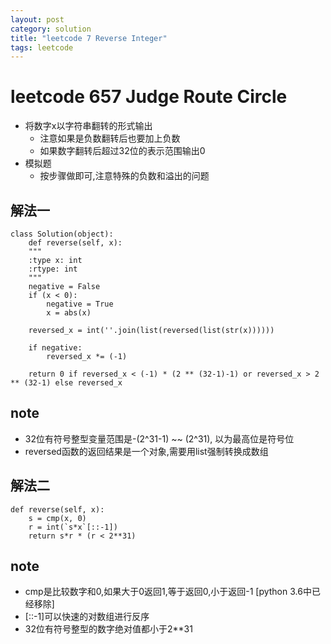 ```yaml
---
layout: post
category: solution
title: "leetcode 7 Reverse Integer"
tags: leetcode
---
```


# leetcode 657 Judge Route Circle

* 将数字x以字符串翻转的形式输出
    * 注意如果是负数翻转后也要加上负数
    * 如果数字翻转后超过32位的表示范围输出0
* 模拟题
    * 按步骤做即可,注意特殊的负数和溢出的问题

## 解法一

```
class Solution(object):
    def reverse(self, x):
    """
    :type x: int
    :rtype: int
    """
    negative = False
    if (x < 0):
        negative = True
        x = abs(x)
                                                                                       
    reversed_x = int(''.join(list(reversed(list(str(x))))))
                                                                                                       
    if negative:
        reversed_x *= (-1)
                                                           
    return 0 if reversed_x < (-1) * (2 ** (32-1)-1) or reversed_x > 2 ** (32-1) else reversed_x
```

## note
* 32位有符号整型变量范围是-(2^31-1) ~~ (2^31), 以为最高位是符号位
* reversed函数的返回结果是一个对象,需要用list强制转换成数组

## 解法二
```
def reverse(self, x):
    s = cmp(x, 0)
    r = int(`s*x`[::-1])
    return s*r * (r < 2**31)
```

## note
* cmp是比较数字和0,如果大于0返回1,等于返回0,小于返回-1 [python 3.6中已经移除]
* [::-1]可以快速的对数组进行反序
* 32位有符号整型的数字绝对值都小于2**31
